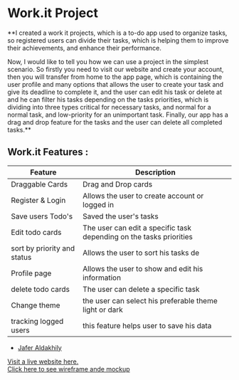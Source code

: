 # Work.it Project

**I created a work it projects, which is a to-do app used to organize tasks, so registered users can divide their tasks, which is helping them to improve their achievements, and enhance their performance.

Now, I would like to tell you how we can use a project in the simplest scenario.
So firstly you need to visit our website and create your account, then you will transfer from home to the app page, which is containing the user profile and many options that allows the user to create your task and give its deadline to complete it, and the user can edit his task or delete at and he can filter his tasks depending on 
the tasks priorities, which is dividing into three types critical for necessary tasks, and normal for a normal task, and low-priority for an unimportant task.
Finally, our app has a drag and drop feature for the tasks and the user can delete all completed tasks.**

## Work.it Features :


| Feature      | Description |
| ----------- | ----------- |
| Draggable Cards | Drag and Drop cards |
| Register & Login   | Allows the user to create account or logged in |
| Save users Todo's   | Saved the user's tasks |
| Edit todo cards   | The user can edit a specific task depending on the tasks priorities|
| sort by priority and status   | Allows the user to sort his tasks de |
| Profile page   | Allows the user to show and edit his information |
| delete todo cards   | The user can delete a specific task |
| Change theme   | the user can select his preferable theme light or dark |
| tracking logged users   | this feature helps user to save his data |

- [Jafer Aldakhily](https://github.com/Jafer-Aldakhily)

[Visit a live website here.](https://jafer-aldakhily.github.io/todo-project/)<br>
[Click here to see wireframe ande mockup](https://www.figma.com/file/BU7Db5UkPcYimCRe6WgdWt/To-Do?node-id=0%3A1)
